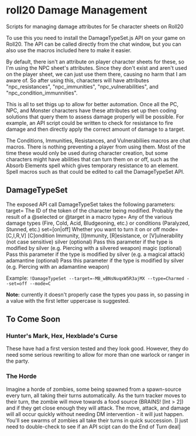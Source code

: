 # roll20 Damage Management
Scripts for managing damage attributes for 5e character sheets on Roll20

To use this you need to install the DamageTypeSet.js API on your game on Roll20. The API can be called directly from the chat window, but you can also use the macros included here to make it easier.

By default, there isn't an attribute on player character sheets for these, so I'm using the NPC sheet's attributes. Since they don't exist and aren't used on the player sheet, we can just use them there, causing no harm that I am aware of. So after using this, characters will have attributes "npc_resistances", "npc_immunities", "npc_vulnerabilities", and "npc_condition_immunnities".

This is all to set thigs up to allow for better automation. Once all the PC, NPC, and Monster characters have these attributes set up then coding solutions that query them to assess damage properly will be possible. For example, an API script could be written to check for resistance to fire damage and then directly apply the correct amount of damage to a target.

The Conditions, Immunities, Resistances, and Vulnerabiliies macros are chat macros. There is nothing preventing a player from using them. Most of the time these would only be used during character creation, but some characters might have abilities that can turn them on or off, such as the Absorb Elements spell which gives temporary resistance to an element. Spell macros such as that could be edited to call the DamageTypeSet API.

## DamageTypeSet
The exposed API call DamageTypeSet takes the following parameters:
 target=*<TokenDI>*
  The ID of the token of the character being modified. Probably the result of a @selected or @target in a macro
 type=*<DamageTypeOrCondition>*
  Any of the various damage types (Fire, Cold, Acid, Bludgeoning, etc.) or conditions (Paralyzed, Stunned, etc.)
 set=[on|off]
  Whether you want to turn it on or off
 mode=[C,I,R,V]
  [C]ondition Immunity, [I]mmunity, [R]esistance, or [V]ulnerability (not case sensitive)
 silver (optional)
  Pass this parameter if the type is modified by silver (e.g. Piercing with a silvered weapon)
 magic (optional)
  Pass this parameter if the type is modified by silver (e.g. a magical attack)
 adamantine (optional)
  Pass this parameter if the type is modified by silver (e.g. Piercing with an adamantine weapon)

Example:
`!DamageTypeSet --target=-MB_wBNsNuqxW5R3ajMX --type=Charmed --set=off --mode=C`

**Note:** currently it doesn't properly case the types you pass in, so passing in a value with the first letter uppercase is suggested.

## To Come Soon
### Hunter's Mark, Hex, Hexblade's Curse
These have had a first version tested and they look good. However, they do need some serious rewriting to allow for more than one warlock or ranger in the party.

### The Horde
Imagine a horde of zombies, some being spawned from a spawn-source every turn, all taking their turns automatically. As the turn tracker moves to their turn, the zombie will move towards a food source (BRAINS! [Int > 2]) and if they get close enough they will attack. The move, attack, and damage will all occur quickly without needing DM intervention - it will just happen. You'll see swarms of zombies all take their turns in quick succession. [I just need to double-check to see if an API scipt can do the End of Turn deal]
